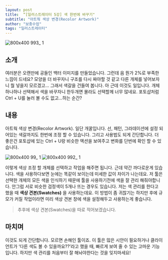```yaml
---
layout: post
title:  “[일러스트레이터 5강] 색 한번에 바꾸기"
subtitle: "아트웍 색상 변경(Recolor Artwork)"
author: "보충수업"
tags: "일러스트레이터"
---
```


![800x400 993_ 1](https://user-images.githubusercontent.com/42730616/45138106-41d6f100-b1e6-11e8-8d43-851f236f4592.png)

## 소개
여러분은 오랜만에 공들인 백터 이미지를 만들었습니다. 그런데 음 뭔가 2%로 부족한 느낌이 드네요? 모양을 더 바꾸자니 구조를 다시 짜야할 것 같고 다른 개체를 넣어보자니 뭘 넣을지 모르겠고... 그래서 색갈을 건들여 봅니다. 아 근데 이것도 일입니다. 개체 하나하나 선택해서 색을 바꾸자니 한두개면 몰라도 선택할께 너무 많네요. 포토샵처럼 Ctrl + U를 눌러 볼 수도 없고...하는 순간?

## 내용
아트웍 색상 변경(Recolor Artwork). 일단 개꿀입니다. 선, 패턴, 그라데이션에 설정 되어있는 색갈까지도 한번에 조정 할 수 있습니다. 그리고 사용법도 되게 간단합니다. 더 좋은건 포토샵에 있는 Ctrl + U랑 비슷한 액션을 보여주고 변화를 단번에 확인 할 수 있습니다.

![800x400 99_ 1](https://user-images.githubusercontent.com/42730616/45138110-44d1e180-b1e6-11e8-8c6f-5da9dd0ac574.png)
![800x400 992_ 1](https://user-images.githubusercontent.com/42730616/45138118-48fdff00-b1e6-11e8-84f5-d084935252d6.png)

이렇게 색상 조정 할 개체를 선택하고 작업을 해주면 됩니다. 근데 약간 까다로운게 있습니다. 색을 사용하다보면 눈에는 똑같이 보이는데 미세한 값이 차이가 나는데요. 저 툴은 선택한 개체의 모든 색을 인식하기 때문에 툴을 사용하기전에 색을 잘 관리 해줘야합니다. 안그럼 서로 비슷한 검정색이 5개나 뜨는 경우도 있습니다. 저는 색 관리를 한다고 했을 때 **색상 견본(Swatches)** 을 사용하는데요. 이 방법이 좀 귀찮기는 하지만 후에 규모가 커질 작업이라면 미리 색상 견본 창에 색을 설정해두고 사용하는게 좋습니다.

>추후에 색상 견본(Swatches)을 따로 적어보겠습니다.


## 마치며
이것도 되게 간단합니다. 모르면 손해인 툴이죠. 이 툴은 많은 시안이 필요하거나 클라이언트가 ‘다른 색도 볼 수 있을까요??’라고 했을 때, 빠르게 보여 줄 수 있는 고마운 기능입니다. 하지만 색 관리를 처음부터 잘 해놔야한다는 것을 잊지마세요! 
